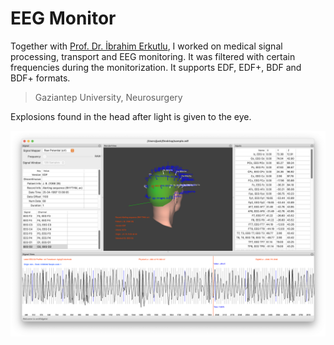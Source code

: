 # EEG Monitor

Together with [Prof. Dr. İbrahim Erkutlu](http://ibrahimerkutlu.com/Default.aspx), I worked on medical signal processing, transport and EEG monitoring. It was filtered with certain frequencies during the monitorization. It supports EDF, EDF+, BDF and BDF+ formats.
> Gaziantep University, Neurosurgery



Explosions found in the head after light is given to the eye.

![EEG Monitor](assets/eeg-1.png)



